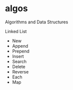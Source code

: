 # algos

Algorithms and Data Structures

Linked List
- New
- Append
- Prepend
- Insert
- Search
- Delete
- Reverse
- Each
- Map

